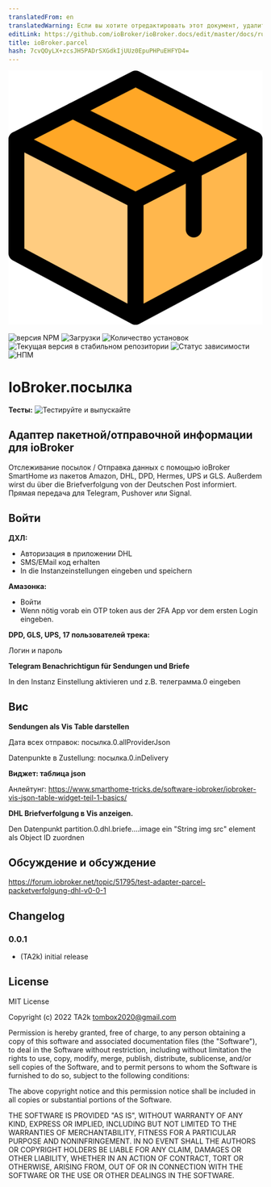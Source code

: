 ```yaml
---
translatedFrom: en
translatedWarning: Если вы хотите отредактировать этот документ, удалите поле «translationFrom», в противном случае этот документ будет снова автоматически переведен
editLink: https://github.com/ioBroker/ioBroker.docs/edit/master/docs/ru/adapterref/iobroker.parcel/README.md
title: ioBroker.parcel
hash: 7cvQOyLX+zcsJH5PADrSXGdkIjUUz0EpuPHPuEHFYD4=
---
```

![Логотип](../../../en/adapterref/iobroker.parcel/admin/parcel.png)

![версия NPM](https://img.shields.io/npm/v/iobroker.parcel.svg)
![Загрузки](https://img.shields.io/npm/dm/iobroker.parcel.svg)
![Количество установок](https://iobroker.live/badges/parcel-installed.svg)
![Текущая версия в стабильном репозитории](https://iobroker.live/badges/parcel-stable.svg)
![Статус зависимости](https://img.shields.io/david/TA2k/iobroker.parcel.svg)
![НПМ](https://nodei.co/npm/iobroker.parcel.png?downloads=true)

# IoBroker.посылка
**Тесты:** ![Тестируйте и выпускайте](https://github.com/TA2k/ioBroker.parcel/workflows/Test%20and%20Release/badge.svg)

## Адаптер пакетной/отправочной информации для ioBroker
Отслеживание посылок / Отправка данных с помощью ioBroker SmartHome из пакетов Amazon, DHL, DPD, Hermes, UPS и GLS. Außerdem wirst du über die Briefverfolgung von der Deutschen Post informiert. Прямая передача для Telegram, Pushover или Signal.

## Войти
**ДХЛ:**

* Авторизация в приложении DHL
* SMS/EMail код erhalten
* In die Instanzeinstellungen eingeben und speichern

**Амазонка:**

* Войти
* Wenn nötig vorab ein OTP token aus der 2FA App vor dem ersten Login eingeben.

**DPD, GLS, UPS, 17 пользователей трека:**

Логин и пароль

**Telegram Benachrichtigun für Sendungen und Briefe**

In den Instanz Einstellung aktivieren und z.B. телеграмма.0 eingeben

## Вис ##
**Sendungen als Vis Table darstellen**

Дата всех отправок: посылка.0.allProviderJson

Datenpunkte в Zustellung: посылка.0.inDelivery

**Виджет: таблица json**

Анлейтунг: https://www.smarthome-tricks.de/software-iobroker/iobroker-vis-json-table-widget-teil-1-basics/

**DHL Briefverfolgung в Vis anzeigen.**

Den Datenpunkt partition.0.dhl.briefe....image ein "String img src" element als Object ID zuordnen

## Обсуждение и обсуждение
<https://forum.iobroker.net/topic/51795/test-adapter-parcel-packetverfolgung-dhl-v0-0-1>

## Changelog

### 0.0.1

* (TA2k) initial release

## License

MIT License

Copyright (c) 2022 TA2k <tombox2020@gmail.com>

Permission is hereby granted, free of charge, to any person obtaining a copy
of this software and associated documentation files (the "Software"), to deal
in the Software without restriction, including without limitation the rights
to use, copy, modify, merge, publish, distribute, sublicense, and/or sell
copies of the Software, and to permit persons to whom the Software is
furnished to do so, subject to the following conditions:

The above copyright notice and this permission notice shall be included in all
copies or substantial portions of the Software.

THE SOFTWARE IS PROVIDED "AS IS", WITHOUT WARRANTY OF ANY KIND, EXPRESS OR
IMPLIED, INCLUDING BUT NOT LIMITED TO THE WARRANTIES OF MERCHANTABILITY,
FITNESS FOR A PARTICULAR PURPOSE AND NONINFRINGEMENT. IN NO EVENT SHALL THE
AUTHORS OR COPYRIGHT HOLDERS BE LIABLE FOR ANY CLAIM, DAMAGES OR OTHER
LIABILITY, WHETHER IN AN ACTION OF CONTRACT, TORT OR OTHERWISE, ARISING FROM,
OUT OF OR IN CONNECTION WITH THE SOFTWARE OR THE USE OR OTHER DEALINGS IN THE
SOFTWARE.